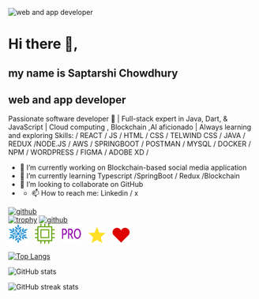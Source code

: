 ![web and app developer](https://pbs.twimg.com/profile_banners/1510632132875460624/1711036254/1080x360)
# Hi there 👋,
## my name is Saptarshi Chowdhury
## web and app developer
 Passionate software developer 🚀 | Full-stack expert in Java, Dart, & JavaScript | Cloud computing , Blockchain ,AI aficionado | Always learning and exploring
Skills:  / REACT / JS / HTML / CSS / TELWIND CSS / JAVA / REDUX /NODE.JS / AWS / SPRINGBOOT / POSTMAN /  MYSQL / DOCKER /  NPM / WORDPRESS / FIGMA / ADOBE XD / 
- 🔭 I’m currently working on Blockchain-based social media application 
- 🌱 I’m currently learning Typescript /SpringBoot / Redux /Blockchain  
- 👯 I’m looking to collaborate on GitHub
- - 📫 How to reach me: Linkedin / x

[<img src='https://cdn.jsdelivr.net/npm/simple-icons@3.0.1/icons/github.svg' alt='github' height='40'>](https://github.com/1saptarshi)  
[![trophy](https://github-profile-trophy.vercel.app/?username=1saptarshi)](https://github.com/ryo-ma/github-profile-trophy)
[<img src='https://cdn.jsdelivr.net/npm/simple-icons@3.0.1/icons/github.svg' alt='github' height='40'>](https://github.com/1saptarshi)  
<a href='https://archiveprogram.github.com/'><img src='https://raw.githubusercontent.com/acervenky/animated-github-badges/master/assets/acbadge.gif' width='40' height='40'></a> <a href='https://docs.github.com/en/developers'><img src='https://raw.githubusercontent.com/acervenky/animated-github-badges/master/assets/devbadge.gif' width='40' height='40'></a> <a href='https://github.com/pricing'><img src='https://raw.githubusercontent.com/acervenky/animated-github-badges/master/assets/pro.gif' width='40' height='40'></a> <a href='https://stars.github.com/'><img src='https://raw.githubusercontent.com/acervenky/animated-github-badges/master/assets/starbadge.gif' width='35' height='35'></a> <a href='https://docs.github.com/en/github/supporting-the-open-source-community-with-github-sponsors'><img src='https://raw.githubusercontent.com/acervenky/animated-github-badges/master/assets/sponsorbadge.gif' width='35' height='35'></a> 

[![Top Langs](https://github-readme-stats.vercel.app/api/top-langs/?username=1saptarshi)](https://github.com/anuraghazra/github-readme-stats)

![GitHub stats](https://github-readme-stats.vercel.app/api?username=1saptarshi&show_icons=true)  

![GitHub streak stats](https://streak-stats.demolab.com/?user=1saptarshi)  

